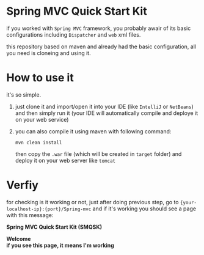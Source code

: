 # Spring MVC Quick Start Kit

if you worked with `Spring MVC` framework, you probably awair of its basic configurations including `Dispatcher` and `web` xml files.

this repository based on maven and already had the basic configuration, all you need is cloneing and using it.

# How to use it

it's so simple.

1. just clone it and import/open it into your IDE (like `IntelliJ` or `NetBeans`) and then simply run it (your IDE will automatically compile and deploye it on your web service) 

2. you can also compile it using maven with following command:

   ```
   mvn clean install
   ```

   then copy the `.war` file (which will be created in `target` folder) and deploy it on your web server like `tomcat` 

# Verfiy

for checking is it working or not, just after doing previous step, go to `{your-localhost-ip}:{port}/Spring-mvc` and if it's working you should see a page with this message:

**Spring MVC Quick Start Kit (SMQSK)**

**Welcome<br>if you see this page, it means I'm working**
